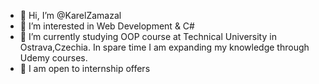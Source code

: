 - 👋 Hi, I’m @KarelZamazal
- 👀 I’m interested in Web Development & C#
- 🌱 I’m currently studying OOP course at Technical University in Ostrava,Czechia. In spare time I am expanding my knowledge through Udemy courses.
- 💞️ I am open to internship offers

<!---
KarelZa/KarelZa is a ✨ special ✨ repository because its `README.md` (this file) appears on your GitHub profile.
You can click the Preview link to take a look at your changes.
--->
